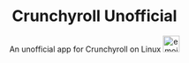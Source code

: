 <h1 align="center">Crunchyroll Unofficial</h1>
<p align="center">
  An unofficial app for Crunchyroll on Linux <img src="https://github.com/user-attachments/assets/8acc53a4-be94-4840-8c9f-64a29a57f271" width="30" height="30" alt="emoji">
</p>


